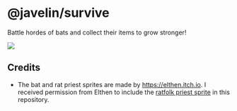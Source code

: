 # @javelin/survive

Battle hordes of bats and collect their items to grow stronger!

<img src="screenshot.png" style="display: block; margin: 0 auto;">

## Credits

- The bat and rat priest sprites are made by https://elthen.itch.io. I received permission from Elthen to include the [ratfolk priest sprite](https://elthen.itch.io/2d-pixel-art-ratfolk-priest) in this repository.
